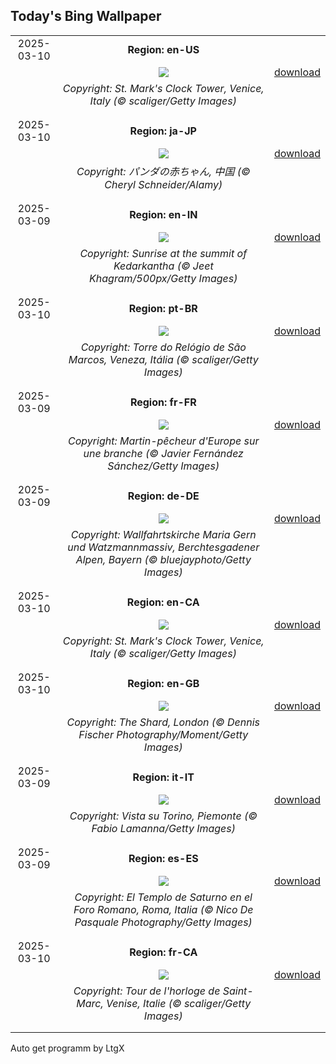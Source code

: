 ## Today's Bing Wallpaper
|      |      |      |
| :----: | :----: | :----: |
|2025-03-10|**Region: en-US**||
||![](https://www.bing.com/th?id=OHR.ItalyClock_EN-US7397391355_UHD.jpg&pid=hp&w=1152&h=648&rs=1&c=4)| [download](https://www.bing.com/th?id=OHR.ItalyClock_EN-US7397391355_UHD.jpg)|
||*Copyright: St. Mark's Clock Tower, Venice, Italy (© scaliger/Getty Images)*
||
|||
|2025-03-10|**Region: ja-JP**||
||![](https://www.bing.com/th?id=OHR.PandaSnow_JA-JP3991253092_UHD.jpg&pid=hp&w=1152&h=648&rs=1&c=4)| [download](https://www.bing.com/th?id=OHR.PandaSnow_JA-JP3991253092_UHD.jpg)|
||*Copyright: パンダの赤ちゃん, 中国 (© Cheryl Schneider/Alamy)*
||
|||
|2025-03-09|**Region: en-IN**||
||![](https://www.bing.com/th?id=OHR.KedarkanthaSummit_EN-IN0550105745_UHD.jpg&pid=hp&w=1152&h=648&rs=1&c=4)| [download](https://www.bing.com/th?id=OHR.KedarkanthaSummit_EN-IN0550105745_UHD.jpg)|
||*Copyright: Sunrise at the summit of Kedarkantha (© Jeet Khagram/500px/Getty Images)*
||
|||
|2025-03-10|**Region: pt-BR**||
||![](https://www.bing.com/th?id=OHR.ItalyClock_PT-BR6894860611_UHD.jpg&pid=hp&w=1152&h=648&rs=1&c=4)| [download](https://www.bing.com/th?id=OHR.ItalyClock_PT-BR6894860611_UHD.jpg)|
||*Copyright: Torre do Relógio de São Marcos, Veneza, Itália (© scaliger/Getty Images)*
||
|||
|2025-03-09|**Region: fr-FR**||
||![](https://www.bing.com/th?id=OHR.kingfisherFr_FR-FR6370911716_UHD.jpg&pid=hp&w=1152&h=648&rs=1&c=4)| [download](https://www.bing.com/th?id=OHR.kingfisherFr_FR-FR6370911716_UHD.jpg)|
||*Copyright: Martin-pêcheur d'Europe sur une branche (© Javier Fernández Sánchez/Getty Images)*
||
|||
|2025-03-09|**Region: de-DE**||
||![](https://www.bing.com/th?id=OHR.BavarianAlpsMariaGern_DE-DE4506132433_UHD.jpg&pid=hp&w=1152&h=648&rs=1&c=4)| [download](https://www.bing.com/th?id=OHR.BavarianAlpsMariaGern_DE-DE4506132433_UHD.jpg)|
||*Copyright: Wallfahrtskirche Maria Gern und Watzmannmassiv, Berchtesgadener Alpen, Bayern (© bluejayphoto/Getty Images)*
||
|||
|2025-03-10|**Region: en-CA**||
||![](https://www.bing.com/th?id=OHR.ItalyClock_EN-CA0044429164_UHD.jpg&pid=hp&w=1152&h=648&rs=1&c=4)| [download](https://www.bing.com/th?id=OHR.ItalyClock_EN-CA0044429164_UHD.jpg)|
||*Copyright: St. Mark's Clock Tower, Venice, Italy (© scaliger/Getty Images)*
||
|||
|2025-03-10|**Region: en-GB**||
||![](https://www.bing.com/th?id=OHR.ShardLondon2025_EN-GB0574444826_UHD.jpg&pid=hp&w=1152&h=648&rs=1&c=4)| [download](https://www.bing.com/th?id=OHR.ShardLondon2025_EN-GB0574444826_UHD.jpg)|
||*Copyright: The Shard, London (© Dennis Fischer Photography/Moment/Getty Images)*
||
|||
|2025-03-09|**Region: it-IT**||
||![](https://www.bing.com/th?id=OHR.WinterGamesTurin_IT-IT9894957082_UHD.jpg&pid=hp&w=1152&h=648&rs=1&c=4)| [download](https://www.bing.com/th?id=OHR.WinterGamesTurin_IT-IT9894957082_UHD.jpg)|
||*Copyright: Vista su Torino, Piemonte (© Fabio Lamanna/Getty Images)*
||
|||
|2025-03-09|**Region: es-ES**||
||![](https://www.bing.com/th?id=OHR.ForumRomanum_ES-ES7963502187_UHD.jpg&pid=hp&w=1152&h=648&rs=1&c=4)| [download](https://www.bing.com/th?id=OHR.ForumRomanum_ES-ES7963502187_UHD.jpg)|
||*Copyright: El Templo de Saturno en el Foro Romano, Roma, Italia (© Nico De Pasquale Photography/Getty Images)*
||
|||
|2025-03-10|**Region: fr-CA**||
||![](https://www.bing.com/th?id=OHR.ItalyClock_FR-CA0091042756_UHD.jpg&pid=hp&w=1152&h=648&rs=1&c=4)| [download](https://www.bing.com/th?id=OHR.ItalyClock_FR-CA0091042756_UHD.jpg)|
||*Copyright: Tour de l'horloge de Saint-Marc, Venise, Italie (© scaliger/Getty Images)*
||
|||

Auto get programm by LtgX
